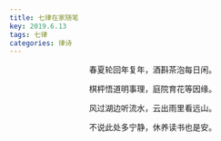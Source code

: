 ```yaml
---
title: 七律在家随笔
key: 2019.6.13
tags: 七律
categories: 律诗
---
```


<p align="center">春夏轮回年复年，酒斟茶泡每日闲。
</p>
<p align="center">棋枰悟道明事理，庭院育花等因缘。
</p>
<p align="center">风过湖边听流水，云出雨里看远山。
</p>
<p align="center">不说此处多宁静，休养读书也是安。
</p>
<p align="center"></br>
</p>
